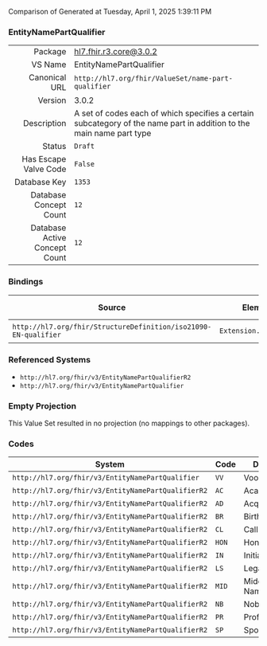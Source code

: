Comparison of 
Generated at Tuesday, April 1, 2025 1:39:11 PM

### EntityNamePartQualifier

|      |     |
| ---: | --- |
| Package | hl7.fhir.r3.core@3.0.2 |
| VS Name | EntityNamePartQualifier |
| Canonical URL | `http://hl7.org/fhir/ValueSet/name-part-qualifier` |
| Version | 3.0.2 |
| Description | A set of codes each of which specifies a certain subcategory of the name part in addition to the main name part type |
| Status | `Draft` |
| Has Escape Valve Code | `False` |
| Database Key | `1353` |
| Database Concept Count | `12` |
| Database Active Concept Count | `12` |
### Bindings

| Source | Element | Binding | Strength | Element Short |
| ------ | ------- | ------- | -------- | ------------- |
| `http://hl7.org/fhir/StructureDefinition/iso21090-EN-qualifier` | `Extension.valueCode` | `http://hl7.org/fhir/ValueSet/name-part-qualifier` | `Required` | Value of extension |

### Referenced Systems

* `http://hl7.org/fhir/v3/EntityNamePartQualifierR2`
* `http://hl7.org/fhir/v3/EntityNamePartQualifier`
### Empty Projection

This Value Set resulted in no projection (no mappings to other packages).

### Codes

| System | Code | Display |
| ------ | ---- | ------- |
| `http://hl7.org/fhir/v3/EntityNamePartQualifier` | `VV` | Voorvoegsel |
| `http://hl7.org/fhir/v3/EntityNamePartQualifierR2` | `AC` | Academic |
| `http://hl7.org/fhir/v3/EntityNamePartQualifierR2` | `AD` | Acquired |
| `http://hl7.org/fhir/v3/EntityNamePartQualifierR2` | `BR` | Birth |
| `http://hl7.org/fhir/v3/EntityNamePartQualifierR2` | `CL` | Call me |
| `http://hl7.org/fhir/v3/EntityNamePartQualifierR2` | `HON` | Honorific |
| `http://hl7.org/fhir/v3/EntityNamePartQualifierR2` | `IN` | Initial |
| `http://hl7.org/fhir/v3/EntityNamePartQualifierR2` | `LS` | Legal status |
| `http://hl7.org/fhir/v3/EntityNamePartQualifierR2` | `MID` | Middle Name |
| `http://hl7.org/fhir/v3/EntityNamePartQualifierR2` | `NB` | Nobility |
| `http://hl7.org/fhir/v3/EntityNamePartQualifierR2` | `PR` | Professional |
| `http://hl7.org/fhir/v3/EntityNamePartQualifierR2` | `SP` | Spouse |
